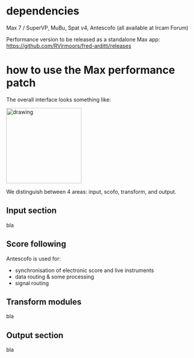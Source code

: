 # dependencies

Max 7 / SuperVP, MuBu, Spat v4, Antescofo (all available at Ircam Forum)

Performance version to be released as a standalone Max app: https://github.com/RVirmoors/fred-arditti/releases

# how to use the Max performance patch

The overall interface looks something like:

<img src="drawing.jpg" alt="drawing" width="200px"/>


We distinguish between 4 areas: input, scofo, transform, and output.

## Input section

bla

## Score following

Antescofo is used for:

* synchronisation of electronic score and live instruments
* data routing & some processing
* signal routing

## Transform modules

bla

## Output section

bla